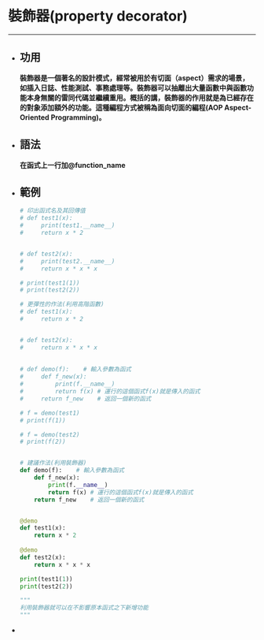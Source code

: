 # 裝飾器(property decorator)
---

+ ## 功用
  **裝飾器是一個著名的設計模式，經常被用於有切面（aspect）需求的場景，如插入日誌、性能測試、事務處理等。裝飾器可以抽離出大量函數中與函數功能本身無關的雷同代碼並繼續重用。概括的講，裝飾器的作用就是為已經存在的對象添加額外的功能。這種編程方式被稱為面向切面的編程(AOP  Aspect-Oriented Programming)。**

+ ## 語法
    **在函式上一行加@function_name**
+ ## 範例
    ```python
    # 印出函式名及其回傳值
    # def test1(x):
    #     print(test1.__name__)
    #     return x * 2


    # def test2(x):
    #     print(test2.__name__)
    #     return x * x * x

    # print(test1(1)) 
    # print(test2(2))

    # 更彈性的作法(利用高階函數)
    # def test1(x):
    #     return x * 2


    # def test2(x):
    #     return x * x * x
        
        
    # def demo(f):    # 輸入參數為函式
    #     def f_new(x):
    #         print(f.__name__)
    #         return f(x) # 運行的這個函式f(x)就是傳入的函式
    #     return f_new    # 返回一個新的函式

    # f = demo(test1)
    # print(f(1))

    # f = demo(test2)
    # print(f(2))


    # 建議作法(利用裝飾器)  
    def demo(f):    # 輸入參數為函式
        def f_new(x):
            print(f.__name__)
            return f(x) # 運行的這個函式f(x)就是傳入的函式
        return f_new    # 返回一個新的函式


    @demo
    def test1(x):
        return x * 2
        
    @demo    
    def test2(x):
        return x * x * x

    print(test1(1))
    print(test2(2))

    """
    利用裝飾器就可以在不影響原本函式之下新增功能
    """
    ```
+ 